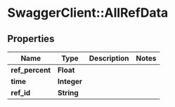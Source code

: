 # SwaggerClient::AllRefData

## Properties
Name | Type | Description | Notes
------------ | ------------- | ------------- | -------------
**ref_percent** | **Float** |  | 
**time** | **Integer** |  | 
**ref_id** | **String** |  | 


